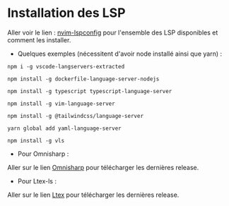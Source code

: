 # Installation des LSP

Aller voir le lien : [nvim-lspconfig](https://github.com/neovim/nvim-lspconfig) pour l'ensemble des LSP disponibles et comment les installer.

* Quelques exemples (nécessitent d'avoir node installé ainsi que yarn) :

``npm i -g vscode-langservers-extracted``

``npm install -g dockerfile-language-server-nodejs``

``npm install -g typescript typescript-language-server``

``npm install -g vim-language-server``

``npm install -g @tailwindcss/language-server``

``yarn global add yaml-language-server``

``npm install -g vls``

* Pour Omnisharp :

Aller sur le lien [Omnisharp](https://github.com/OmniSharp/omnisharp-roslyn/releases) pour télécharger les dernières release.

* Pour Ltex-ls :

Aller sur le lien [Ltex](https://github.com/valentjn/ltex-ls/releases) pour télécharger les dernières release.
